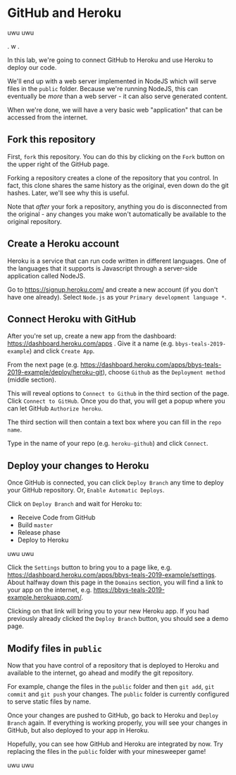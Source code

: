 # GitHub and Heroku

uwu uwu 

. w .

In this lab, we're going to connect GitHub to Heroku and use Heroku to deploy our code.

We'll end up with a web server implemented in NodeJS which will serve files in the `public` folder.
Because we're running NodeJS, this can eventually be _more_ than a web server - it can also serve generated content.

When we're done, we will have a very basic web "application" that can be accessed from the internet.

## Fork this repository

First, `fork` this repository.
You can do this by clicking on the `Fork` button on the upper right of the GitHub page.

Forking a repository creates a clone of the repository that you control.
In fact, this clone shares the same history as the original, even down do the git hashes.
Later, we'll see why this is useful.

Note that _after_ your fork a repository, anything you do is disconnected from the original - any changes you make won't automatically be available to the original repository.

## Create a Heroku account

Heroku is a service that can run code written in different languages.
One of the languages that it supports is Javascript through a server-side application called NodeJS.

Go to https://signup.heroku.com/ and create a new account (if you don't have one already).
Select `Node.js` as your `Primary development language *`.

## Connect Heroku with GitHub

After you're set up, create a new app from the dashboard: https://dashboard.heroku.com/apps .
Give it a name (e.g. `bbys-teals-2019-example`) and click `Create App`.

From the next page (e.g. https://dashboard.heroku.com/apps/bbys-teals-2019-example/deploy/heroku-git), choose `Github` as the `Deployment method` (middle section).

This will reveal options to `Connect to Github` in the third section of the page.
Click `Connect to GitHub`.
Once you do that, you will get a popup where you can let GitHub `Authorize heroku`.

The third section will then contain a text box where you can fill in the `repo name`.

Type in the name of your repo (e.g. `heroku-github`) and click `Connect`.

## Deploy your changes to Heroku

Once GitHub is connected, you can click `Deploy Branch` any time to deploy your GitHub repository.
Or, `Enable Automatic Deploys`.

Click on `Deploy Branch` and wait for Heroku to:
- Receive Code from GitHub
- Build `master`
- Release phase
- Deploy to Heroku

uwu uwu

Click the `Settings` button to bring you to a page like, e.g. https://dashboard.heroku.com/apps/bbys-teals-2019-example/settings.
About halfway down this page in the `Domains` section, you will find a link to your app on the internet, e.g. https://bbys-teals-2019-example.herokuapp.com/.

Clicking on that link will bring you to your new Heroku app.
If you had previously already clicked the `Deploy Branch` button, you should see a demo page.

## Modify files in `public`

Now that you have control of a repository that is deployed to Heroku and available to the internet, go ahead and modify the git repository.

For example, change the files in the `public` folder and then `git add`, `git commit` and `git push` your changes.
The `public` folder is currently configured to serve static files by name.

Once your changes are pushed to GitHub, go back to Heroku and `Deploy Branch` again.
If everything is working properly, you will see your changes in GitHub, but also deployed to your app in Heroku.

Hopefully, you can see how GitHub and Heroku are integrated by now. Try replacing the files in the `public` folder with your minesweeper game!

uwu uwu
